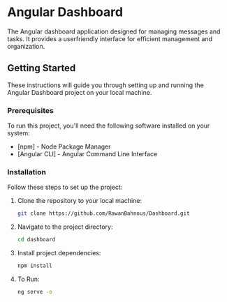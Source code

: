 # Angular Dashboard

The Angular dashboard application designed for managing messages and tasks. It provides a userfriendly interface for efficient management and organization.

## Getting Started

These instructions will guide you through setting up and running the Angular Dashboard project on your local machine.

### Prerequisites

To run this project, you'll need the following software installed on your system:

- [npm] - Node Package Manager
- [Angular CLI] - Angular Command Line Interface

### Installation

Follow these steps to set up the project:

1. Clone the repository to your local machine:

   ```bash
   git clone https://github.com/RawanBahnous/Dashboard.git
2. Navigate to the project directory:
   ```bash
   cd dashboard
4. Install project dependencies:
   ```bash
   npm install
6. To Run:
   ```bash
   ng serve -o

